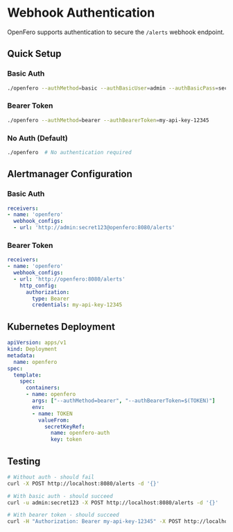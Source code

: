# Webhook Authentication

OpenFero supports authentication to secure the `/alerts` webhook endpoint.

## Quick Setup

### Basic Auth
```bash
./openfero --authMethod=basic --authBasicUser=admin --authBasicPass=secret123
```

### Bearer Token  
```bash
./openfero --authMethod=bearer --authBearerToken=my-api-key-12345
```

### No Auth (Default)
```bash
./openfero  # No authentication required
```

## Alertmanager Configuration

### Basic Auth
```yaml
receivers:
- name: 'openfero'
  webhook_configs:
  - url: 'http://admin:secret123@openfero:8080/alerts'
```

### Bearer Token
```yaml
receivers:
- name: 'openfero'  
  webhook_configs:
  - url: 'http://openfero:8080/alerts'
    http_config:
      authorization:
        type: Bearer
        credentials: my-api-key-12345
```

## Kubernetes Deployment

```yaml
apiVersion: apps/v1
kind: Deployment
metadata:
  name: openfero
spec:
  template:
    spec:
      containers:
      - name: openfero
        args: ["--authMethod=bearer", "--authBearerToken=$(TOKEN)"]
        env:
        - name: TOKEN
          valueFrom:
            secretKeyRef:
              name: openfero-auth
              key: token
```

## Testing

```bash
# Without auth - should fail
curl -X POST http://localhost:8080/alerts -d '{}'

# With basic auth - should succeed  
curl -u admin:secret123 -X POST http://localhost:8080/alerts -d '{}'

# With bearer token - should succeed
curl -H "Authorization: Bearer my-api-key-12345" -X POST http://localhost:8080/alerts -d '{}'
```
